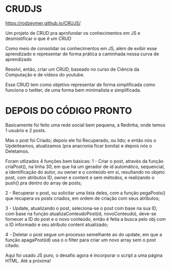 # CRUDJS

https://rodzeymer.github.io/CRUJS/

Um projeto de CRUD pra aprofundar os conhecimentos em JS e desmistificar o que é um CRUD


Como meio de consolidar os conhecimentos em JS, além de exibir esse aprendizado e representar de forma prática a caminhada nessa curva de aprendizado

Resolvi, então, criar um CRUD, baseado no curso de Ciência da Computação e de vídeos do youtube.

Esse CRUD tem como objetivo representar de forma simplificada como funciona o twitter, de uma forma bem minimalista e simplificada.


# DEPOIS DO CÓDIGO PRONTO

Basicamente foi feito uma rede social bem pequena, a Redinha, onde temos 1 usuário e 2 posts.

Mas o post foi Criado;
depois ele foi Recuperado, ou lido;
e então nós o  Updeiteamos, atualizamos (pra anacronia ficar bonita)
e depois nós o Deletamos.


Foram utlizados 4 funções bem básicas:
1 - Criar o post, através da função criaPost(), na linha 30, em que há um gerador de id automático, sequencial, a identificação do autor, ou owner e o conteúdo em sí,  resultando no objeto post, com atributos ID, owner e content e sem métodos, e realizando o push() pra dentro do array de posts;

2 - Recuperar o post, ou solicitar uma lista deles, com a função pegaPosts() que recupera os posts criados, em ordem de criação com seus atributos;

3 - Update, atualizando o post, seleciona-se o post com base na sua ID, com base na função atualizaConteudoPost(id, novoConteudo), deve-se fornecer a ID do post e o novo conteúdo, então é feita a busca pelo obj com o ID informado e seu atributo content atualizado;

4 - Deletar o post segue um processo semelhante ao do update, em que a função apagaPost(id) usa o o filter para criar um novo array sem o post citado.

Aqui foi usado JS puro, o desafio agora é incorporar o script a uma página HTML. Até a próxima!

